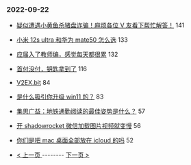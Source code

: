 ### 2022-09-22 
- [疑似遭遇小黄鱼杀猪盘诈骗！麻烦各位 V 友看下帮忙解答！](https://www.v2ex.com/t/882020) 141
- [小米 12s ultra 和华为 mate50 怎么选](https://www.v2ex.com/t/882053) 133
- [应届入了教师编，感觉每天都很累](https://www.v2ex.com/t/882102) 132
- [首付没付，钥匙拿到了](https://www.v2ex.com/t/882021) 116
- [V2EX.bit](https://www.v2ex.com/t/882082) 84
- [是什么吸引你升级 win11 的？](https://www.v2ex.com/t/882017) 83
- [集思广益：地铁通勤阅读的最佳姿势是什么？](https://www.v2ex.com/t/882070) 57
- [开 shadowrocket 微信加载图片视频就变慢](https://www.v2ex.com/t/882023) 56
- [你们是把 mac 桌面全部放在 icloud 的吗](https://www.v2ex.com/t/882126) 52 

- [ < 上一页 ](https://github.com/able8/v2ex-hot-record/blob/master/2022-09-21.md) -------- [ 下一页 > ](https://github.com/able8/v2ex-hot-record/blob/master/2022-09-23.md)